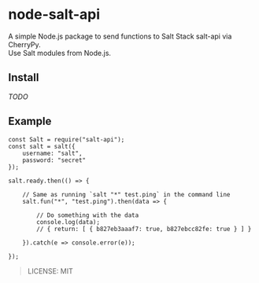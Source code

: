 # node-salt-api
A simple Node.js package to send functions to Salt Stack salt-api via CherryPy.  
Use Salt modules from Node.js.

## Install

_TODO_

## Example

```
const Salt = require("salt-api");
const salt = salt({
	username: "salt",
	password: "secret"
});

salt.ready.then(() => {

	// Same as running `salt "*" test.ping` in the command line
	salt.fun("*", "test.ping").then(data => {

		// Do something with the data
		console.log(data);
		// { return: [ { b827eb3aaaf7: true, b827ebcc82fe: true } ] }

	}).catch(e => console.error(e));

});
```

> LICENSE: MIT
